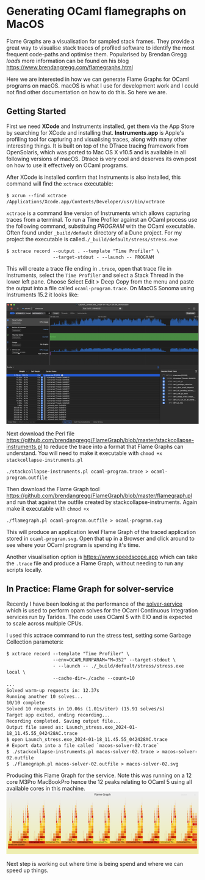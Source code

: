 # Generating OCaml flamegraphs on MacOS

Flame Graphs are a visualisation for sampled stack frames. They provide a great way to visualise stack traces of profiled software to identify the most frequent code-paths and optimise them. Popularised by Brendan Gregg *loads* more information can be found on his blog https://www.brendangregg.com/flamegraphs.html

Here we are interested in how we can generate Flame Graphs for OCaml programs on macOS.
macOS is what I use for development work and I could not find other documentation on how to do this.
So here we are.

## Getting Started
First we need **XCode** and Instruments installed, get them via the App Store by searching for XCode and installing that. **Instruments.app** is Apple's profiling tool for capturing and visualising traces, along with many other interesting things. It is built on top of the DTrace tracing framework from OpenSolaris, which was ported to Mac OS X v10.5 and is available in all following versions of macOS. Dtrace is very cool and deserves its own post on how to use it effectively on OCaml programs.

After XCode is installed confirm that Instruments is also installed, this command will find the `xctrace` executable:
``` shell
$ xcrun --find xctrace
/Applications/Xcode.app/Contents/Developer/usr/bin/xctrace
```

`xctrace` is a command line version of Instruments which allows capturing traces from a terminal. To run a Time Profiler against an OCaml process use the following command, substituing *PROGRAM* with the OCaml executable. Often found under `_build/default` directory of a Dune project. For my project the executable is called`./_build/default/stress/stress.exe`

``` shell
$ xctrace record --output . --template "Time Profiler" \
                 --target-stdout - --launch -- PROGRAM
```

This will create a trace file ending in `.trace`, open that trace file in Instruments, select the `Time Profiler` and select a Stack Thread in the lower left pane. Choose Select Edit > Deep Copy from the menu and paste the output into a file called `ocaml-program.trace`. On MacOS Sonoma using Instruments 15.2 it looks like:

![instruments-screenshot](macos-instruments-screen.png)

Next download the Perl file https://github.com/brendangregg/FlameGraph/blob/master/stackcollapse-instruments.pl
to reduce the trace into a format that Flame Graphs can understand. You will need to make it executable with `chmod +x stackcollapse-instruments.pl`

``` shell
./stackcollapse-instruments.pl ocaml-program.trace > ocaml-program.outfile
```

Then download the Flame Graph tool https://github.com/brendangregg/FlameGraph/blob/master/flamegraph.pl and
run that against the outfile created by stackcollapse-instruments. Again make it executable with `chmod +x`

``` shell
./flamegraph.pl ocaml-program.outfile > ocaml-program.svg
```

This will produce an application level Flame Graph of the traced application stored in `ocaml-program.svg`.
Open that up in a Browser and click around to see where your OCaml program is spending it's time.

Another visualisation option is https://www.speedscope.app which can take the `.trace` file and produce a Flame Graph, without needing to run any scripts locally.

## In Practice: Flame Graph for solver-service

Recently I have been looking at the performance of the [solver-service](http://github.com/ocurrent/solver-service) which is used to perform opam solves for the OCaml Continuous Integration services run by Tarides. The code uses OCaml 5 with EIO and is expected to scale across multiple CPUs.

I used this xctrace command to run the stress test, setting some Garbage Collection parameters:
``` shell
$ xctrace record --template "Time Profiler" \
                 --env=OCAMLRUNPARAM="M=352" --target-stdout \
                 - --launch -- ./_build/default/stress/stress.exe local \
                 --cache-dir=./cache --count=10
...
Solved warm-up requests in: 12.37s
Running another 10 solves...
10/10 complete
Solved 10 requests in 10.06s (1.01s/iter) (15.91 solves/s)
Target app exited, ending recording...
Recording completed. Saving output file...
Output file saved as: Launch_stress.exe_2024-01-18_11.45.55_042428AC.trace
$ open Launch_stress.exe_2024-01-18_11.45.55_042428AC.trace
# Export data into a file called `macos-solver-02.trace`
$ ./stackcollapse-instruments.pl macos-solver-02.trace > macos-solver-02.outfile
$ ./flamegraph.pl macos-solver-02.outfile > macos-solver-02.svg
```
Producing this Flame Graph for the service. Note this was running on a 12 core M3Pro MacBookPro hence the 12 peaks relating to OCaml 5 using all available cores in this machine.
![macos-solver-02](macos-flamegraph.svg)

Next step is working out where time is being spend and where we can speed up things.
